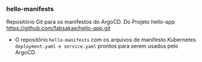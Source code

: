 ### hello-manifests
Repositório Git para os manifestos do ArgoCD. Do Projeto hello-app https://github.com/fabsakae/hello-app.git

* O repositório `hello-manifests` com os arquivos de manifesto Kubernetes `deployment.yaml e service.yaml` prontos para serem usados pelo ArgoCD.

